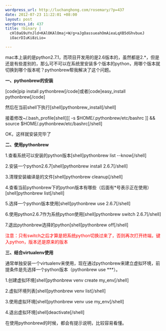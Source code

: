 ```yaml
--- 
wordpress_url: http://luchanghong.com/rosemary/?p=437
date: 2012-07-23 11:22:01 +08:00
layout: post
wordpress_id: 437
title: !binary |
  cHl0aG9uYnJld+KAlOKAlOmaj+W/g+aJgOassueahOmAieaLqXB5dGhvbueJ
  iOacrDIuKi8zLio=

---
```

mac本上装的是python2.7.1，而项目开发用的是2.6版本的，虽然都是2.*，但是还是有些差别的，那么可不可以在系统里安装多个版本的python，用哪个版本就切换到哪个版本呢？pythonbrew帮我解决了这个问题。

<strong>一、pythonbrew的安装</strong>

[code]pip install pythonbrew[/code]或者[code]easy_install pythonbrew[/code]

然后在当前shell下执行[shell]pythonbrew_install[/shell]

接着修改~/.bash_profile[shell][[ -s $HOME/.pythonbrew/etc/bashrc ]] &amp;&amp; source $HOME/.pythonbrew/etc/bashrc[/shell]

OK，这样就安装完毕了

<strong>二、使用pythonbrew</strong>

1.查看系统可以安装的python版本[shell]pythonbrew list --know[/shell]

2.安装一个python2.6.7[shell]pythonbrew install 2.6.7[/shell]

3.清理安装编译是的文件[shell]pythonbrew cleanup[/shell]

4.查看当前pythonbrew下的python版本有哪些（后面有*号表示正在使用）[shell]pythonbrew list[/shell]

5.选择一个python版本使用[shell]pythonbrew use 2.6.7[/shell]

6.使用python2.6.7作为系统python使用[shell]pythonbrew switch 2.6.7[/shell]

7.退出pythonbrew选择的python[shell]pythonbrew off[/shell]

<span style="color: #ff0000;">注意：只有switch之后才算是把系统python切换过来了，否则再次打开终端，键入python，版本还是原来的版本</span>

<strong>三、结合virtualenv使用</strong>

通常单独安装一个virtualenv来使用，现在通过pythonbrew来建立虚拟环境，前提条件是先选择一个python版本（pythonbrew use ***）。

1.创建虚拟环境[shell]pythonbrew venv create my_env[/shell]

2.虚拟环境列表[shell]pythonbrew venv list[/shell]

3.使用虚拟环境[shell]pythonbrew venv use my_env[/shell]

4.退出虚拟环境[shell]deactivate[/shell]

在使用pythonbrew的时候，都会有提示说明，比较容易看懂。
